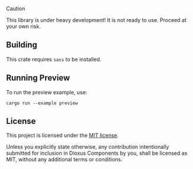 > [!CAUTION]
> This library is under heavy development! It is not ready to use. Proceed at your own risk.

## Building
This crate requires `sass` to be installed.

## Running Preview
To run the preview example, use:
```
cargo run --example preview
```

## License

This project is licensed under the [MIT license].

[mit license]: https://github.com/DioxusLabs/components/blob/master/LICENSE-MIT

Unless you explicitly state otherwise, any contribution intentionally submitted
for inclusion in Dioxus Components by you, shall be licensed as MIT, without any additional
terms or conditions.